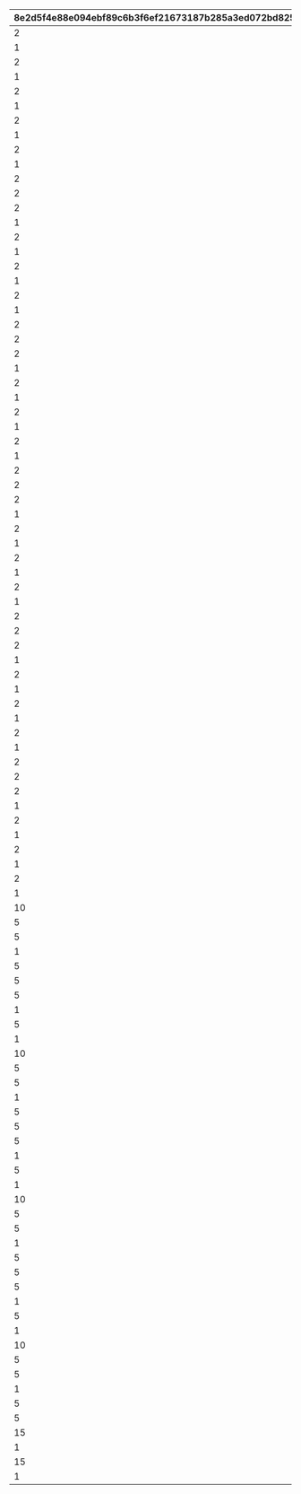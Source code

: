 |8e2d5f4e88e094ebf89c6b3f6ef21673187b285a3ed072bd82578eaba5e3c57d|5c6d939909c8ca0a1bdfd6cfdcf2672fd0338876d17b68ae4e471e7275abc9c2|c3f62805a11cf10cb8b185d6ac34bb3d685cbf1f958f009807a469efcfa97c06|74add0399f841dc945ed801604d9f4eba83e0b7dd801ded0776c9d9a500ba5f0|89312418c3258b5e6d9daf2011e42e6605df0bbc8a3079b7458c5a99a918261b|059eb067ba32bda39c3bc24794f9f3044e810d50726934fc5dfb1aba44e095af|b2f63ff97bda052394d7f8d8dc62ba93872c937b27cc6995a084fc2393d36601|b26a4f196bb00dc31317017298eb445f8541f20c66e50bf2a6cb40957d77da6b|bb33ffb529661dd04d4431044e9b5f14645ab47b40422c05193d18a4c8582a7a|b4b674d2fd15643407b8cff85a5117850317fefd0dc222591a8f4c36fafd1f60|9656d1049f10c3adec3dba47bbb0351e934003df342a3d990d93c13fbf2f0b51|3912e57c89fa98775fd2984249b52ee3976a979dba8cd0231fb87d48b06ae776|15c07a23248c87ecf6e99658eae583ffee81e49a8b1d22645b549d157e048f78|e1bbffec3b5ed268719146391946390215f3abd3db70833e948c874bfff5c8ff|d66631ada5b815e1fbc6cbee72b067bbdde6fa3602aa4af645e49f2bb978cf98|f0a5160580b7a36299e82b3f87972895db8c3f85139b36f1e25cc3dfa5dc721c|2a334a94d1e4ad791be73f3a812866d40a4cf85d60ada535ae523278df09dd14|1158986962d33e3f9d998af5c04a8f368b23a85439ee80fd5c25587617cde4ef|c53781f1dfc9585f09f90b5d9152102196eaed32109caabf48d0a503f53b5246|
| --- | --- | --- | --- | --- | --- | --- | --- | --- | --- | --- | --- | --- | --- | --- | --- | --- | --- | --- |
|2|90008|2|4|500|1|12|32001|4|2|90005|500000|10|1|140001|5|1|94002|140000|
|1|91002|8|4|200|1|0|32001|2|12|94002|0|500000|2|25001|10|1|0|140001|
|2|90008|2|4|500|1|12|32001|4|2|90005|750000|5|1|140001|15|2|94002|140000|
|1|91002|8|4|300|1|0|32001|2|12|94002|0|750000|2|25001|20|2|0|140001|
|2|90008|2|4|500|1|12|32001|4|2|90005|750000|5|1|140001|25|2|94002|140000|
|1|91002|8|4|500|1|0|32001|2|12|94002|0|750000|2|25001|30|3|0|140001|
|2|90008|2|4|750|1|12|32001|4|2|90005|1000000|5|1|140001|35|3|94002|140000|
|1|90008|2|4|1000|1|0|32001|2|12|94002|0|1000000|2|25001|40|4|0|140001|
|2|90008|2|4|1250|1|12|32001|4|2|90005|2000000|5|1|140001|45|4|94002|140000|
|1|90008|2|4|1500|1|0|32001|2|12|94002|0|2000000|2|25001|50|4|0|140001|
|2|90008|2|4|500|1|12|32002|4|2|90005|500000|10|1|140001|5|1|94002|140000|
|2|91002|8|2|200|1|12|32002|4|2|25001|500000|1|1|140001|10|1|94002|21951|
|2|90008|2|4|700|1|12|32002|4|2|90005|750000|5|1|140001|15|2|94002|140000|
|1|91002|8|4|300|1|0|32002|2|12|94002|0|750000|2|25001|20|2|0|140001|
|2|90008|2|4|700|1|12|32002|4|2|90005|750000|5|1|140001|25|2|94002|140000|
|1|91002|8|4|500|1|0|32002|2|12|94002|0|750000|2|25001|30|3|0|140001|
|2|90008|2|4|1000|1|12|32002|4|2|90005|1000000|5|1|140001|35|3|94002|140000|
|1|90008|2|4|1000|1|0|32002|2|12|94002|0|1000000|2|25001|40|4|0|140001|
|2|90008|2|4|1250|1|12|32002|4|2|90005|2000000|5|1|140001|45|4|94002|140000|
|1|90008|2|4|1500|1|0|32002|2|12|94002|0|2000000|2|25001|50|4|0|140001|
|2|90008|2|4|500|1|12|32003|4|2|90005|500000|10|1|140001|5|1|94002|140000|
|2|91002|8|2|200|1|12|32003|4|2|25001|500000|1|1|140001|10|1|94002|21951|
|2|90008|2|4|700|1|12|32003|4|2|90005|750000|5|1|140001|15|2|94002|140000|
|1|91002|8|4|300|1|0|32003|2|12|94002|0|750000|2|25001|20|2|0|140001|
|2|90008|2|4|700|1|12|32003|4|2|90005|750000|5|1|140001|25|2|94002|140000|
|1|91002|8|4|500|1|0|32003|2|12|94002|0|750000|2|25001|30|3|0|140001|
|2|90008|2|4|1000|1|12|32003|4|2|90005|1000000|5|1|140001|35|3|94002|140000|
|1|90008|2|4|1000|1|0|32003|2|12|94002|0|1000000|2|25001|40|4|0|140001|
|2|90008|2|4|1250|1|12|32003|4|2|90005|2000000|5|1|140001|45|4|94002|140000|
|1|90008|2|4|1500|1|0|32003|2|12|94002|0|2000000|2|25001|50|4|0|140001|
|2|90008|2|4|500|1|12|32004|4|2|90005|500000|10|1|140001|5|1|94002|140000|
|2|91002|8|2|200|1|12|32004|4|2|25001|500000|1|1|140001|10|1|94002|21951|
|2|90008|2|4|700|1|12|32004|4|2|90005|750000|5|1|140001|15|2|94002|140000|
|1|91002|8|4|300|1|0|32004|2|12|94002|0|750000|2|25001|20|2|0|140001|
|2|90008|2|4|700|1|12|32004|4|2|90005|750000|5|1|140001|25|2|94002|140000|
|1|91002|8|4|500|1|0|32004|2|12|94002|0|750000|2|25001|30|3|0|140001|
|2|90008|2|4|1000|1|12|32004|4|2|90005|1000000|5|1|140001|35|3|94002|140000|
|1|90008|2|4|1000|1|0|32004|2|12|94002|0|1000000|2|25001|40|4|0|140001|
|2|90008|2|4|1250|1|12|32004|4|2|90005|2000000|5|1|140001|45|4|94002|140000|
|1|90008|2|4|1500|1|0|32004|2|12|94002|0|2000000|2|25001|50|4|0|140001|
|2|90008|2|4|500|1|12|32005|4|2|90005|500000|10|1|140001|5|1|94002|140000|
|2|91002|8|2|200|1|12|32005|4|2|25001|500000|1|1|140001|10|1|94002|21951|
|2|90008|2|4|700|1|12|32005|4|2|90005|750000|5|1|140001|15|2|94002|140000|
|1|91002|8|4|300|1|0|32005|2|12|94002|0|750000|2|25001|20|2|0|140001|
|2|90008|2|4|700|1|12|32005|4|2|90005|750000|5|1|140001|25|2|94002|140000|
|1|91002|8|4|500|1|0|32005|2|12|94002|0|750000|2|25001|30|3|0|140001|
|2|90008|2|4|1000|1|12|32005|4|2|90005|1000000|5|1|140001|35|3|94002|140000|
|1|90008|2|4|1000|1|0|32005|2|12|94002|0|1000000|2|25001|40|4|0|140001|
|2|90008|2|4|1250|1|12|32005|4|2|90005|2000000|5|1|140001|45|4|94002|140000|
|1|90008|2|4|1500|1|0|32005|2|12|94002|0|2000000|2|25001|50|4|0|140001|
|2|90008|2|4|500|1|12|32006|4|2|90005|500000|10|1|140001|5|1|94002|140000|
|2|91002|8|2|200|1|12|32006|4|2|25001|500000|1|1|140001|10|1|94002|21951|
|2|90008|2|4|700|1|12|32006|4|2|90005|750000|5|1|140001|15|2|94002|140000|
|1|91002|8|4|300|1|0|32006|2|12|94002|0|750000|2|25001|20|2|0|140001|
|2|90008|2|4|700|1|12|32006|4|2|90005|750000|5|1|140001|25|2|94002|140000|
|1|91002|8|4|500|1|0|32006|2|12|94002|0|750000|2|25001|30|3|0|140001|
|2|90008|2|4|1000|1|12|32006|4|2|90005|1000000|5|1|140001|35|3|94002|140000|
|1|90008|2|4|1000|1|0|32006|2|12|94002|0|1000000|2|25001|40|4|0|140001|
|2|90008|2|4|1250|1|12|32006|4|2|90005|2000000|5|1|140001|45|4|94002|140000|
|1|90008|2|4|1500|1|0|32006|2|12|94002|0|2000000|2|25001|50|4|0|140001|
|10|90008|2|4|500|1|0|32007|2|12|94002|0|500000|15|90005|5|1|0|140001|
|5|91002|8|2|100|1|12|32007|4|2|25001|500000|1|1|140001|10|1|94002|21951|
|5|90008|2|4|1000|1|0|32007|2|12|94002|0|750000|15|90005|15|2|0|140001|
|1|91002|8|4|150|1|0|32007|2|12|94002|0|750000|5|25001|20|2|0|140001|
|5|90008|2|4|1500|1|0|32007|2|12|94002|0|750000|15|90005|25|2|0|140001|
|5|91002|8|2|250|1|12|32007|4|2|25001|750000|1|3000|140001|30|3|94002|90008|
|5|90008|2|4|3500|1|0|32007|2|12|94002|0|1000000|15|90005|35|3|0|140001|
|1|90008|2|4|4000|1|0|32007|2|12|94002|0|1000000|5|25001|40|4|0|140001|
|5|90008|2|4|4500|1|0|32007|2|12|94002|0|2000000|15|90005|45|4|0|140001|
|1|90008|2|4|5000|1|0|32007|2|12|94002|0|2000000|5|25001|50|4|0|140001|
|10|90008|2|4|500|1|0|32008|2|12|94002|0|500000|15|90005|5|1|0|140001|
|5|91002|8|2|100|1|12|32008|4|2|25001|500000|1|1|140001|10|1|94002|21951|
|5|90008|2|4|1000|1|0|32008|2|12|94002|0|750000|15|90005|15|2|0|140001|
|1|91002|8|4|150|1|0|32008|2|12|94002|0|750000|5|25001|20|2|0|140001|
|5|90008|2|4|1500|1|0|32008|2|12|94002|0|750000|15|90005|25|2|0|140001|
|5|91002|8|2|250|1|12|32008|4|2|25001|750000|1|3000|140001|30|3|94002|90008|
|5|90008|2|4|3500|1|0|32008|2|12|94002|0|1000000|15|90005|35|3|0|140001|
|1|90008|2|4|4000|1|0|32008|2|12|94002|0|1000000|5|25001|40|4|0|140001|
|5|90008|2|4|4500|1|0|32008|2|12|94002|0|2000000|15|90005|45|4|0|140001|
|1|90008|2|4|5000|1|0|32008|2|12|94002|0|2000000|5|25001|50|4|0|140001|
|10|90008|2|4|500|1|0|32009|2|12|94002|0|500000|15|90005|5|1|0|140001|
|5|91002|8|2|100|1|12|32009|4|2|25001|500000|1|1|140001|10|1|94002|21951|
|5|90008|2|4|1000|1|0|32009|2|12|94002|0|750000|15|90005|15|2|0|140001|
|1|91002|8|4|150|1|0|32009|2|12|94002|0|750000|5|25001|20|2|0|140001|
|5|90008|2|4|1500|1|0|32009|2|12|94002|0|750000|15|90005|25|2|0|140001|
|5|91002|8|2|250|1|12|32009|4|2|25001|750000|1|3000|140001|30|3|94002|90008|
|5|90008|2|4|3500|1|0|32009|2|12|94002|0|1000000|15|90005|35|3|0|140001|
|1|90008|2|4|4000|1|0|32009|2|12|94002|0|1000000|5|25001|40|4|0|140001|
|5|90008|2|4|4500|1|0|32009|2|12|94002|0|2000000|15|90005|45|4|0|140001|
|1|90008|2|4|5000|1|0|32009|2|12|94002|0|2000000|5|25001|50|4|0|140001|
|10|90008|2|4|500|1|0|32010|2|12|94002|0|500000|15|90005|5|1|0|140001|
|5|91002|8|2|100|1|12|32010|4|2|25001|500000|1|1|140001|10|1|94002|21951|
|5|90008|2|4|1000|1|0|32010|2|12|94002|0|750000|15|90005|15|2|0|140001|
|1|91002|8|4|150|1|0|32010|2|12|94002|0|750000|5|25001|20|2|0|140001|
|5|90008|2|4|1500|1|0|32010|2|12|94002|0|750000|15|90005|25|2|0|140001|
|5|91002|8|2|250|1|12|32010|4|2|25001|750000|1|3000|140001|30|3|94002|90008|
|15|4101401|18|2|1|1|12|32010|4|2|90005|1000000|5|3500|140001|35|3|94002|90008|
|1|90008|2|4|4000|1|0|32010|2|12|94002|0|1000000|5|25001|40|4|0|140001|
|15|4109401|18|2|1|1|12|32010|4|2|90005|2000000|5|4500|140001|45|4|94002|90008|
|1|90008|2|4|5000|1|0|32010|2|12|94002|0|2000000|5|25001|50|4|0|140001|
